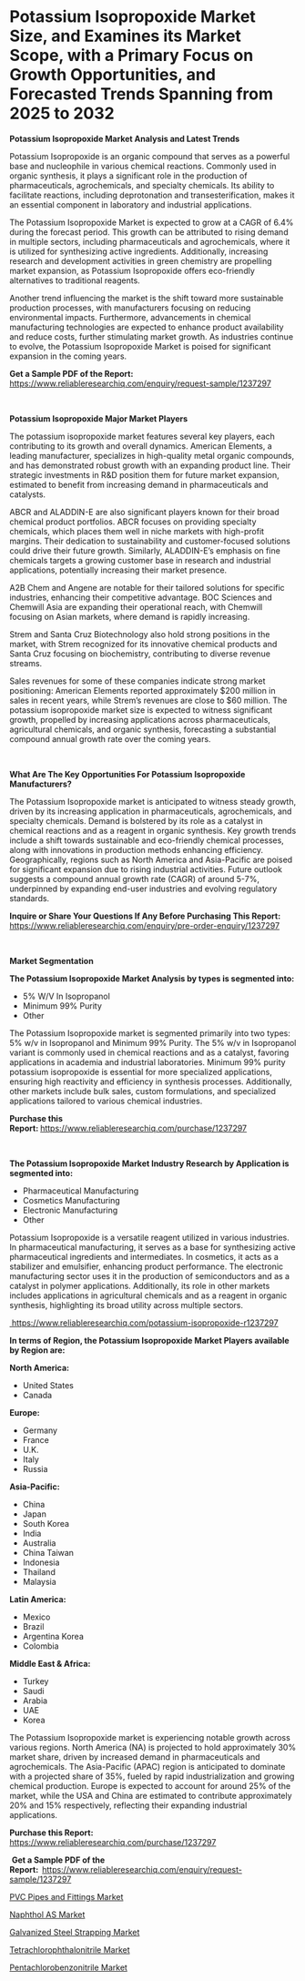 <p><h1>Potassium Isopropoxide Market Size, and Examines its Market Scope, with a Primary Focus on Growth Opportunities, and Forecasted Trends Spanning from 2025 to 2032</h1></p><p><strong>Potassium Isopropoxide Market Analysis and Latest Trends</strong></p>
<p><p>Potassium Isopropoxide is an organic compound that serves as a powerful base and nucleophile in various chemical reactions. Commonly used in organic synthesis, it plays a significant role in the production of pharmaceuticals, agrochemicals, and specialty chemicals. Its ability to facilitate reactions, including deprotonation and transesterification, makes it an essential component in laboratory and industrial applications.</p><p>The Potassium Isopropoxide Market is expected to grow at a CAGR of 6.4% during the forecast period. This growth can be attributed to rising demand in multiple sectors, including pharmaceuticals and agrochemicals, where it is utilized for synthesizing active ingredients. Additionally, increasing research and development activities in green chemistry are propelling market expansion, as Potassium Isopropoxide offers eco-friendly alternatives to traditional reagents.</p><p>Another trend influencing the market is the shift toward more sustainable production processes, with manufacturers focusing on reducing environmental impacts. Furthermore, advancements in chemical manufacturing technologies are expected to enhance product availability and reduce costs, further stimulating market growth. As industries continue to evolve, the Potassium Isopropoxide Market is poised for significant expansion in the coming years.</p></p>
<p><strong>Get a Sample PDF of the Report:&nbsp;</strong> <a href="https://www.reliableresearchiq.com/enquiry/request-sample/1237297?utm_campaign=1082&utm_medium=2&utm_source=Github&utm_content=ia&utm_term=02042025&utm_id=potassium-isopropoxide">https://www.reliableresearchiq.com/enquiry/request-sample/1237297</a></p>
<p>&nbsp;</p>
<p><strong>Potassium Isopropoxide Major Market Players</strong></p>
<p><p>The potassium isopropoxide market features several key players, each contributing to its growth and overall dynamics. American Elements, a leading manufacturer, specializes in high-quality metal organic compounds, and has demonstrated robust growth with an expanding product line. Their strategic investments in R&D position them for future market expansion, estimated to benefit from increasing demand in pharmaceuticals and catalysts.</p><p>ABCR and ALADDIN-E are also significant players known for their broad chemical product portfolios. ABCR focuses on providing specialty chemicals, which places them well in niche markets with high-profit margins. Their dedication to sustainability and customer-focused solutions could drive their future growth. Similarly, ALADDIN-E’s emphasis on fine chemicals targets a growing customer base in research and industrial applications, potentially increasing their market presence.</p><p>A2B Chem and Angene are notable for their tailored solutions for specific industries, enhancing their competitive advantage. BOC Sciences and Chemwill Asia are expanding their operational reach, with Chemwill focusing on Asian markets, where demand is rapidly increasing. </p><p>Strem and Santa Cruz Biotechnology also hold strong positions in the market, with Strem recognized for its innovative chemical products and Santa Cruz focusing on biochemistry, contributing to diverse revenue streams.</p><p>Sales revenues for some of these companies indicate strong market positioning: American Elements reported approximately $200 million in sales in recent years, while Strem’s revenues are close to $60 million. The potassium isopropoxide market size is expected to witness significant growth, propelled by increasing applications across pharmaceuticals, agricultural chemicals, and organic synthesis, forecasting a substantial compound annual growth rate over the coming years.</p></p>
<p>&nbsp;</p>
<p><strong>What Are The Key Opportunities For Potassium Isopropoxide Manufacturers?</strong></p>
<p><p>The Potassium Isopropoxide market is anticipated to witness steady growth, driven by its increasing application in pharmaceuticals, agrochemicals, and specialty chemicals. Demand is bolstered by its role as a catalyst in chemical reactions and as a reagent in organic synthesis. Key growth trends include a shift towards sustainable and eco-friendly chemical processes, along with innovations in production methods enhancing efficiency. Geographically, regions such as North America and Asia-Pacific are poised for significant expansion due to rising industrial activities. Future outlook suggests a compound annual growth rate (CAGR) of around 5-7%, underpinned by expanding end-user industries and evolving regulatory standards.</p></p>
<p><strong>Inquire or Share Your Questions If Any Before Purchasing This Report:</strong> <a href="https://www.reliableresearchiq.com/enquiry/pre-order-enquiry/1237297?utm_campaign=1082&utm_medium=2&utm_source=Github&utm_content=ia&utm_term=02042025&utm_id=potassium-isopropoxide">https://www.reliableresearchiq.com/enquiry/pre-order-enquiry/1237297</a></p>
<p>&nbsp;</p>
<p><strong>Market Segmentation</strong></p>
<p><strong>The Potassium Isopropoxide Market Analysis by types is segmented into:</strong></p>
<p><ul><li>5% W/V In Isopropanol</li><li>Minimum 99% Purity</li><li>Other</li></ul></p>
<p><p>The Potassium Isopropoxide market is segmented primarily into two types: 5% w/v in Isopropanol and Minimum 99% Purity. The 5% w/v in Isopropanol variant is commonly used in chemical reactions and as a catalyst, favoring applications in academia and industrial laboratories. Minimum 99% purity potassium isopropoxide is essential for more specialized applications, ensuring high reactivity and efficiency in synthesis processes. Additionally, other markets include bulk sales, custom formulations, and specialized applications tailored to various chemical industries.</p></p>
<p><strong>Purchase this Report:&nbsp;</strong><a href="https://www.reliableresearchiq.com/purchase/1237297?utm_campaign=1082&utm_medium=2&utm_source=Github&utm_content=ia&utm_term=02042025&utm_id=potassium-isopropoxide">https://www.reliableresearchiq.com/purchase/1237297</a></p>
<p>&nbsp;</p>
<p><strong>The Potassium Isopropoxide Market Industry Research by Application is segmented into:</strong></p>
<p><ul><li>Pharmaceutical Manufacturing</li><li>Cosmetics Manufacturing</li><li>Electronic Manufacturing</li><li>Other</li></ul></p>
<p><p>Potassium Isopropoxide is a versatile reagent utilized in various industries. In pharmaceutical manufacturing, it serves as a base for synthesizing active pharmaceutical ingredients and intermediates. In cosmetics, it acts as a stabilizer and emulsifier, enhancing product performance. The electronic manufacturing sector uses it in the production of semiconductors and as a catalyst in polymer applications. Additionally, its role in other markets includes applications in agricultural chemicals and as a reagent in organic synthesis, highlighting its broad utility across multiple sectors.</p></p>
<p><a href="https://www.reliableresearchiq.com/potassium-isopropoxide-r1237297?utm_campaign=1082&utm_medium=2&utm_source=Github&utm_content=ia&utm_term=02042025&utm_id=potassium-isopropoxide">&nbsp;https://www.reliableresearchiq.com/potassium-isopropoxide-r1237297</a></p>
<p><strong>In terms of Region, the Potassium Isopropoxide Market Players available by Region are:</strong></p>
<p>
    <p> <strong> North America: </strong>
        <ul>
            <li>United States</li>
            <li>Canada</li>
        </ul>
        </p> 
    <p> <strong> Europe: </strong>
        <ul>
            <li>Germany</li>
            <li>France</li>
            <li>U.K.</li>
            <li>Italy</li>
            <li>Russia</li>
        </ul>
        </p> 
    <p> <strong> Asia-Pacific: </strong>
        <ul>
            <li>China</li>
            <li>Japan</li>
            <li>South Korea</li>
            <li>India</li>
            <li>Australia</li>
            <li>China Taiwan</li>
            <li>Indonesia</li>
            <li>Thailand</li>
            <li>Malaysia</li>
        </ul>
        </p> 
    <p> <strong> Latin America: </strong>
        <ul>
            <li>Mexico</li>
            <li>Brazil</li>
            <li>Argentina Korea</li>
            <li>Colombia</li>
        </ul>
        </p> 
    <p> <strong> Middle East & Africa: </strong>
        <ul>
            <li>Turkey</li>
            <li>Saudi</li>
            <li>Arabia</li>
            <li>UAE</li>
            <li>Korea</li>
        </ul>
    </p>
    </p>
<p><p>The Potassium Isopropoxide market is experiencing notable growth across various regions. North America (NA) is projected to hold approximately 30% market share, driven by increased demand in pharmaceuticals and agrochemicals. The Asia-Pacific (APAC) region is anticipated to dominate with a projected share of 35%, fueled by rapid industrialization and growing chemical production. Europe is expected to account for around 25% of the market, while the USA and China are estimated to contribute approximately 20% and 15% respectively, reflecting their expanding industrial applications.</p></p>
<p><strong>Purchase this Report: </strong><a href="https://www.reliableresearchiq.com/purchase/1237297?utm_campaign=1082&utm_medium=2&utm_source=Github&utm_content=ia&utm_term=02042025&utm_id=potassium-isopropoxide">https://www.reliableresearchiq.com/purchase/1237297</a></p>
<p>&nbsp;<strong>Get a Sample PDF of the Report:&nbsp;&nbsp;</strong><a href="https://www.reliableresearchiq.com/enquiry/request-sample/1237297?utm_campaign=1082&utm_medium=2&utm_source=Github&utm_content=ia&utm_term=02042025&utm_id=potassium-isopropoxide">https://www.reliableresearchiq.com/enquiry/request-sample/1237297</a></p>
<p><strong></strong></p>
<p><p><a href="https://github.com/skoppmerlib9/Market-Research-Report-List-1/blob/main/pvc-pipes-and-fittings-market.md?utm_campaign=1082&utm_medium=2&utm_source=Github&utm_content=ia&utm_term=02042025&utm_id=potassium-isopropoxide">PVC Pipes and Fittings Market</a></p><p><a href="https://github.com/owaysusing/Market-Research-Report-List-1/blob/main/naphthol-as-market.md?utm_campaign=1082&utm_medium=2&utm_source=Github&utm_content=ia&utm_term=02042025&utm_id=potassium-isopropoxide">Naphthol AS Market</a></p><p><a href="https://github.com/bocksovers0r/Market-Research-Report-List-1/blob/main/galvanized-steel-strapping-market.md?utm_campaign=1082&utm_medium=2&utm_source=Github&utm_content=ia&utm_term=02042025&utm_id=potassium-isopropoxide">Galvanized Steel Strapping Market</a></p><p><a href="https://github.com/gambokaiohjr/Market-Research-Report-List-1/blob/main/tetrachlorophthalonitrile-market.md?utm_campaign=1082&utm_medium=2&utm_source=Github&utm_content=ia&utm_term=02042025&utm_id=potassium-isopropoxide">Tetrachlorophthalonitrile Market</a></p><p><a href="https://github.com/aijazdeitzbq/Market-Research-Report-List-1/blob/main/pentachlorobenzonitrile-market.md?utm_campaign=1082&utm_medium=2&utm_source=Github&utm_content=ia&utm_term=02042025&utm_id=potassium-isopropoxide">Pentachlorobenzonitrile Market</a></p></p>